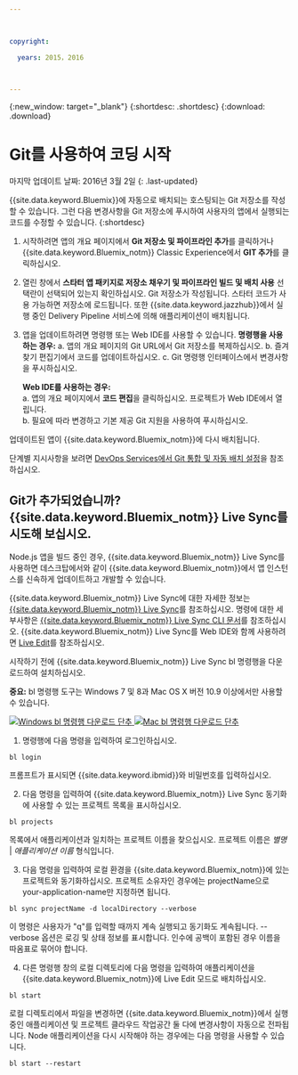 ```yaml
---

 

copyright:

  years: 2015，2016

 

---
```


{:new_window: target="_blank"}
{:shortdesc: .shortdesc}
{:download: .download}

# Git를 사용하여 코딩 시작
마지막 업데이트 날짜: 2016년 3월 2일
{: .last-updated}  

{{site.data.keyword.Bluemix}}에 자동으로 배치되는 호스팅되는 Git 저장소를 작성할 수 있습니다. 그런 다음 변경사항을 Git 저장소에 푸시하여 사용자의 앱에서 실행되는 코드를 수정할 수 있습니다.
{:shortdesc}

1. 시작하려면 앱의 개요 페이지에서 **Git 저장소 및 파이프라인 추가**를 클릭하거나 {{site.data.keyword.Bluemix_notm}} Classic Experience에서 **GIT 추가**를 클릭하십시오. 
2. 열린 창에서 **스타터 앱 패키지로 저장소 채우기 및 파이프라인 빌드 및 배치 사용** 선택란이 선택되어 있는지 확인하십시오. Git 저장소가 작성됩니다. 스타터 코드가 사용 가능하면 저장소에 로드됩니다. 또한 {{site.data.keyword.jazzhub}}에서 실행 중인 Delivery Pipeline 서비스에 의해 애플리케이션이 배치됩니다.   
3. 앱을 업데이트하려면 명령행 또는 Web IDE를 사용할 수 있습니다.
   **명령행을 사용하는 경우:**
   a. 앱의 개요 페이지의 Git URL에서 Git 저장소를 복제하십시오.
   b. 즐겨찾기 편집기에서 코드를 업데이트하십시오.
   c. Git 명령행 인터페이스에서 변경사항을 푸시하십시오.  
	    
   **Web IDE를 사용하는 경우:**  
   a. 앱의 개요 페이지에서 **코드 편집**을 클릭하십시오. 프로젝트가 Web IDE에서 열립니다.  
   b. 필요에 따라 변경하고 기본 제공 Git 지원을 사용하여 푸시하십시오.  
		
업데이트된 앱이 {{site.data.keyword.Bluemix_notm}}에 다시 배치됩니다.  

단계별 지시사항을 보려면 [DevOps Services에서 Git 통합 및 자동 배치 설정](https://hub.jazz.net/tutorials/jazzeditor/#git_integration_and_autodeployment)을 참조하십시오.  

## Git가 추가되었습니까? {{site.data.keyword.Bluemix_notm}} Live Sync를 시도해 보십시오.  

Node.js 앱을 빌드 중인 경우, {{site.data.keyword.Bluemix_notm}} Live Sync를 사용하면 데스크탑에서와 같이 {{site.data.keyword.Bluemix_notm}}에서 앱 인스턴스를 신속하게 업데이트하고 개발할 수 있습니다.  

{{site.data.keyword.Bluemix_notm}} Live Sync에 대한 자세한 정보는 [{{site.data.keyword.Bluemix_notm}} Live Sync](../develop/bluemixlive.html)를 참조하십시오. 명령에 대한 세부사항은 [{{site.data.keyword.Bluemix_notm}} Live Sync CLI 문서](../cli/reference/bl/index.html)를 참조하십시오. {{site.data.keyword.Bluemix_notm}} Live Sync를 Web IDE와 함께 사용하려면 [Live Edit](../develop/bluemixlive.html)를 참조하십시오.  

시작하기 전에 {{site.data.keyword.Bluemix_notm}} Live Sync bl 명령행을 다운로드하여 설치하십시오.  

**중요:** bl 명령행 도구는 Windows 7 및 8과 Mac OS X 버전 10.9 이상에서만 사용할 수 있습니다.

<p>
<a class="xref" href="http://livesyncdownload.ng.bluemix.net/downloads/blive_setup.msi" target="_blank" title="(새 탭 또는 창에서 열림)"><img class="image" src="images/bl_gs_icons_windows_b.svg" alt="Windows bl 명령행 다운로드 단추" /> </a>
<a class="xref" href="http://livesyncdownload.ng.bluemix.net/downloads/BluemixLive.pkg" target="_blank" title="(새 탭 또는 창에서 열림)"><img class="image" src="images/bl_gs_icons_mac-osx_b.svg" alt="Mac bl 명령행 다운로드 단추" /> </a>
</p>

1. 명령행에 다음 명령을 입력하여 로그인하십시오. 
```
bl login
```
프롬프트가 표시되면 {{site.data.keyword.ibmid}}와 비밀번호를 입력하십시오.

2. 다음 명령을 입력하여 {{site.data.keyword.Bluemix_notm}} Live Sync 동기화에 사용할 수 있는 프로젝트 목록을 표시하십시오.   
```
bl projects
```
목록에서 애플리케이션과 일치하는 프로젝트 이름을 찾으십시오. 프로젝트 이름은 *별명* | *애플리케이션 이름* 형식입니다.

3. 다음 명령을 입력하여 로컬 환경을 {{site.data.keyword.Bluemix_notm}}에 있는 프로젝트와 동기화하십시오. 프로젝트 소유자인 경우에는 projectName으로 your-application-name만 지정하면 됩니다. 
<!--- this command needs italicized parameters projectName localDirectory and yellow on 'local' -->
```
bl sync projectName -d localDirectory --verbose
```
이 명령은 사용자가 "q"를 입력할 때까지 계속 실행되고 동기화도 계속됩니다. --verbose 옵션은 로깅 및 상태 정보를 표시합니다. 인수에 공백이 포함된 경우 이름을 따옴표로 묶어야 합니다.

4. 다른 명령행 창의 로컬 디렉토리에 다음 명령을 입력하여 애플리케이션을 {{site.data.keyword.Bluemix_notm}}에 Live Edit 모드로 배치하십시오. 
```
bl start
```  

로컬 디렉토리에서 파일을 변경하면 {{site.data.keyword.Bluemix_notm}}에서 실행 중인 애플리케이션 및 프로젝트 클라우드 작업공간 둘 다에 변경사항이 자동으로 전파됩니다. Node 애플리케이션을 다시 시작해야 하는 경우에는 다음 명령을 사용할 수 있습니다. 
```
bl start --restart
```
